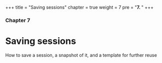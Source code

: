 +++
title = "Saving sessions"
chapter = true
weight = 7
pre = "<b>7. </b>"
+++

### Chapter 7
# Saving sessions

How to save a session, a snapshot of it, and a template for further reuse
